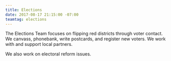 ```yaml
---
title: Elections
date: 2017-08-17 21:15:00 -07:00
teamtag: elections
---
```


The Elections Team focuses on flipping red districts through voter contact. We canvass, phonebank, write postcards, and register new voters. We work with and support local partners.

We also work on electoral reform issues.